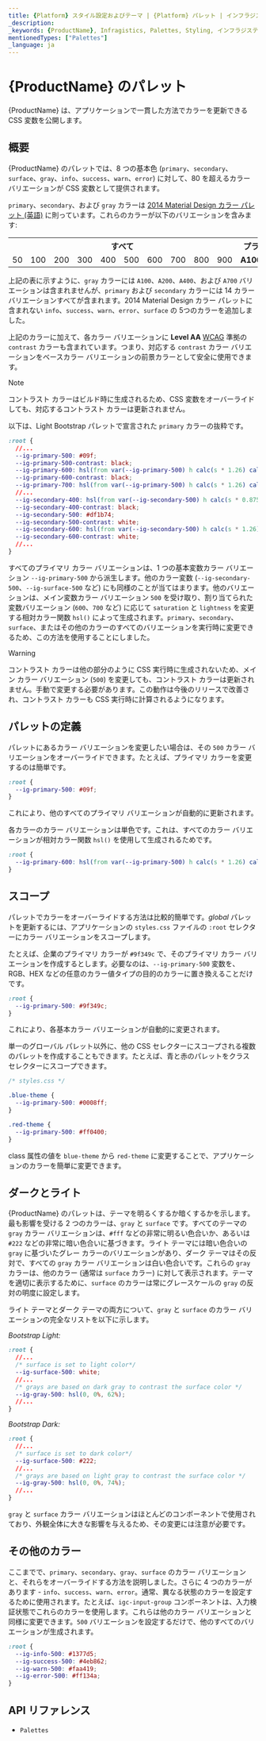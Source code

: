 ```yaml
---
title: {Platform} スタイル設定およびテーマ | {Platform} パレット | インフラジスティックス
_description:
_keywords: {ProductName}, Infragistics, Palettes, Styling, インフラジスティックス, パレット, スタイル設定
mentionedTypes: ["Palettes"]
_language: ja
---
```


# {ProductName} のパレット

{ProductName} は、アプリケーションで一貫した方法でカラーを更新できる CSS 変数を公開します。

## 概要

{ProductName} のパレットでは、8 つの基本色 (`primary`、`secondary`、`surface`、`gray`、`info`、`success`、`warn`、`error`) に対して、80 を超えるカラー バリエーションが CSS 変数として提供されます。

`primary`、`secondary`、および `gray` カラーは [2014 Material Design カラー パレット (英語)](https://material.io/design/color/the-color-system.html#tools-for-picking-colors) に則っています。これらのカラーが以下のバリエーションを含みます:

<table>
    <tr>
        <th colspan="10" style="text-align: center !important">すべて</th>
        <th colspan="4" style="text-align: center !important"><b>プライマリとセカンダリのみ</b></th>
    </tr>
    <tr>
        <td>50</td>
        <td>100</td>
        <td>200</td>
        <td>300</td>
        <td>400</td>
        <td>500</td>
        <td>600</td>
        <td>700</td>
        <td>800</td>
        <td>900</td>
        <td><b>A100</b></td>
        <td><b>A200</b></td>
        <td><b>A400</b></td>
        <td><b>A700</b></td>
    </tr>
</table>

<div class="divider--half"></div>

上記の表に示すように、`gray` カラーには `A100`、`A200`、`A400`、および `A700` バリエーションは含まれませんが、`primary` および `secondary` カラーには 14 カラー バリエーションすべてが含まれます。2014 Material Design カラー パレットに含まれない `info`、`success`、`warn`、`error`、`surface` の 5つのカラーを追加しました。

上記のカラーに加えて、各カラー バリエーションに **Level AA** [WCAG](https://www.w3.org/TR/UNDERSTANDING-WCAG20/visual-audio-contrast-contrast.html) 準拠の `contrast` カラーも含まれています。つまり、対応する `contrast` カラー バリエーションをベースカラー バリエーションの前景カラーとして安全に使用できます。

> [!Note]
> コントラスト カラーはビルド時に生成されるため、CSS 変数をオーバーライドしても、対応するコントラスト カラーは更新されません。

以下は、Light Bootstrap パレットで宣言された `primary` カラーの抜粋です。

```css
:root {
  //...
  --ig-primary-500: #09f;
  --ig-primary-500-contrast: black;
  --ig-primary-600: hsl(from var(--ig-primary-500) h calc(s * 1.26) calc(l * 0.89));
  --ig-primary-600-contrast: black;
  --ig-primary-700: hsl(from var(--ig-primary-500) h calc(s * 1.26) calc(l * 0.81));
  //...
  --ig-secondary-400: hsl(from var(--ig-secondary-500) h calc(s * 0.875) calc(l * 1.08));
  --ig-secondary-400-contrast: black;
  --ig-secondary-500: #df1b74;
  --ig-secondary-500-contrast: white;
  --ig-secondary-600: hsl(from var(--ig-secondary-500) h calc(s * 1.26) calc(l * 0.89));
  --ig-secondary-600-contrast: white;
  //...
}
```

すべてのプライマリ カラー バリエーションは、1 つの基本変数カラー バリエーション `--ig-primary-500` から派生します。他のカラー変数 (`--ig-secondary-500`、`--ig-surface-500` など) にも同様のことが当てはまります。他のバリエーションは、メイン変数カラー バリエーション `500` を受け取り、割り当てられた変数バリエーション (`600`、`700` など) に応じて `saturation` と `lightness` を変更する相対カラー関数 `hsl()` によって生成されます。`primary`、`secondary`、`surface`、またはその他のカラーのすべてのバリエーションを実行時に変更できるため、この方法を使用することにしました。

> [!WARNING]
> コントラスト カラーは他の部分のように CSS 実行時に生成されないため、メイン カラー バリエーション (`500`) を変更しても、コントラスト カラーは更新されません。手動で変更する必要があります。この動作は今後のリリースで改善され、コントラスト カラーも CSS 実行時に計算されるようになります。

## パレットの定義

パレットにあるカラー バリエーションを変更したい場合は、その `500` カラー バリエーションをオーバーライドできます。たとえば、プライマリ カラーを変更するのは簡単です。

```css
:root {
  --ig-primary-500: #09f;
}
```

これにより、他のすべてのプライマリ バリエーションが自動的に更新されます。

各カラーのカラー バリエーションは単色です。これは、すべてのカラー バリエーションが相対カラー関数 `hsl()` を使用して生成されるためです。

```css
:root {
  --ig-primary-600: hsl(from var(--ig-primary-500) h calc(s * 1.26) calc(l * 0.89));
}
```

## スコープ

パレットでカラーをオーバーライドする方法は比較的簡単です。_global_ パレットを更新するには、アプリケーションの `styles.css` ファイルの `:root` セレクターにカラー バリエーションをスコープします。

たとえば、企業のプライマリ カラーが `#9f349c` で、そのプライマリ カラー バリエーションを作成するとします。必要なのは、`--ig-primary-500` 変数を、RGB、HEX などの任意のカラー値タイプの目的のカラーに置き換えることだけです。

```css
:root {
  --ig-primary-500: #9f349c;
}
```

これにより、各基本カラー バリエーションが自動的に変更されます。

単一のグローバル パレット以外に、他の CSS セレクターにスコープされる複数のパレットを作成することもできます。たとえば、青と赤のパレットをクラス セレクターにスコープできます。

```css
/* styles.css */

.blue-theme {
  --ig-primary-500: #0008ff;
}

.red-theme {
  --ig-primary-500: #ff0400;
}
```

class 属性の値を `blue-theme` から `red-theme` に変更することで、アプリケーションのカラーを簡単に変更できます。

## ダークとライト

{ProductName} のパレットは、テーマを明るくするか暗くするかを示します。最も影響を受ける 2 つのカラーは、`gray` と `surface` です。すべてのテーマの `gray` カラー バリエーションは、`#fff` などの非常に明るい色合いか、あるいは `#222` などの非常に暗い色合いに基づきます。ライト テーマには暗い色合いの `gray` に基づいたグレー カラーのバリエーションがあり、ダーク テーマはその反対で、すべての `gray` カラー バリエーションは白い色合いです。これらの `gray` カラーは、他のカラー (通常は `surface` カラー) に対して表示されます。テーマを適切に表示するために、`surface` のカラーは常にグレースケールの `gray` の反対の明度に設定します。

ライト テーマとダーク テーマの両方について、`gray` と `surface` のカラー バリエーションの完全なリストを以下に示します。

*Bootstrap Light:*
```css
:root {
  //...
  /* surface is set to light color*/
  --ig-surface-500: white;
  //...
  /* grays are based on dark gray to contrast the surface color */
  --ig-gray-500: hsl(0, 0%, 62%);
  //...
}
```

*Bootstrap Dark:*
```css
:root {
  //...
  /* surface is set to dark color*/
  --ig-surface-500: #222;
  //...
  /* grays are based on light gray to contrast the surface color */
  --ig-gray-500: hsl(0, 0%, 74%);
  //...
}
```

`gray` と `surface` カラー バリエーションはほとんどのコンポーネントで使用されており、外観全体に大きな影響を与えるため、その変更には注意が必要です。

## その他のカラー

ここまでで、`primary`、`secondary`、`gray`、`surface` のカラー バリエーションと、それらをオーバーライドする方法を説明しました。さらに 4 つのカラーがあります - `info`、`success`、`warn`、`error`。通常、異なる状態のカラーを設定するために使用されます。たとえば、`igc-input-group` コンポーネントは、入力検証状態でこれらのカラーを使用します。これらは他のカラー バリエーションと同様に変更できます。`500` バリエーションを設定するだけで、他のすべてのバリエーションが生成されます。

```css
:root {
  --ig-info-500: #1377d5;
  --ig-success-500: #4eb862;
  --ig-warn-500: #faa419;
  --ig-error-500: #ff134a;
}
```

## API リファレンス

 - `Palettes`